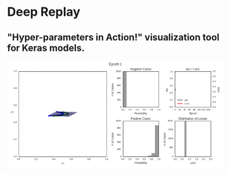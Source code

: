 # Deep Replay
## "Hyper-parameters in Action!" visualization tool for Keras models.

![animation](part1.gif)